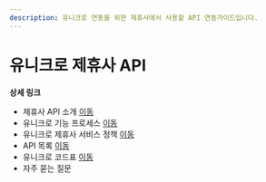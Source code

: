 ```yaml
---
description: 유니크로 연동을 위한 제휴사에서 사용할 API 연동가이드입니다.
---
```


# 유니크로 제휴사 API



**상세 링크**

* 제휴사 API 소개 [이동](unicro-api-guide/APIIntro.md)
* 유니크로 기능 프로세스 [이동](unicro-api-guide/MainBusinessDesign.md)
* 유니크로 제휴사 서비스 정책 [이동](unicro-api-guide/Policy.md)
* API 목록 [이동](unicro-api-guide/api/)
* 유니크로 코드표 [이동](unicro-api-guide/code-table/)
* 자주 묻는 질문
